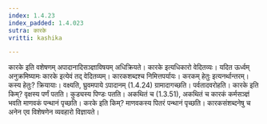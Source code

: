 ```yaml
---
index: 1.4.23
index_padded: 1.4.023
sutra: कारके
vritti: kashika

---
```

कारके इति वशेषणम् अपादानादिसञ्ज्ञाविषयम् अधिक्रियते। कारके इत्यधिकारो वेदितव्यः। यदित ऊर्ध्वम् अनुक्रमिष्यामः कारके इत्येवं तद् वेदितव्यम्। कारकशब्दश्च निमित्तपर्यायः। करकम् हेतुः इत्यनर्थान्तरम्। कस्य हेतुः? क्रियायाः। वक्ष्यति, घ्रुवमपाये ऽपादानम् (1.4.24) ग्रामादागच्छति। पर्वतादवरोहति। कारके इति किम्? वृक्षस्य पर्णं पतति। कुड्यस्य पिण्डः पतति। अकथितं च (1.3.51), अकथितं च कारकं कर्मसञ्ज्ञं भवति माणवकं पन्थानं पृच्छति। करके इति किम्? माणवकस्य पितरं पन्थानं पृच्छति। कारकसंशब्दनेषु च अनेन एव विशेषणेन व्यवहारो विज्ञायते।